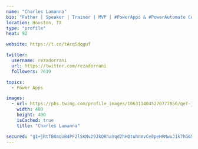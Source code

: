 ```yaml
---
name: "Charles Lamanna"
bio: "Father | Speaker | Trainer | MVP | #PowerApps & #PowerAutomate Community Super User | YouTuber Right-pointing triangle http://youtube.com/c/rezadorrani | Learn - Share - Clockwise rightwards and leftwards open circle arrows"
location: Houston, TX
type: "profile"
heat: 92

website: https://t.co/tAcqSdqguf

twitter:
  username: rezadorrani
  url: https://twitter.com/rezadorrani
  followers: 7619

topics:
  - Power Apps

images:
  - url: https://pbs.twimg.com/profile_images/1063114045270777856/qeT-jpWr_400x400.jpg
    width: 400
    height: 400
    isCached: true
    title: "Charles Lamanna"

secured: "gI+jRtTBOaquB4PF2lSKNv29JkQRhaVqd2hHQtuhnmvCe8peHRMwuJ1k7hG65x6ltuvcoCqRuW/CiK4/C/xuJlfonD4+McERdRQcREf1htd/CybpOFfh8+3wD79qLZqQA0/pKn6ok2Kw8P1tsb5yQ45ssuWv2Wwf+hMiaraETV3i05QJXR/WlrH+Vo30lrkjZr2kvJzcGCX0/bJ6kXck1sbHjWXO7sYqQWy9kYpbXI6F/mMEKb5HU3L7tMk9ZGtLqhqD7o4gNe454YePdW2La4quAObmHcVnCB9H53QjzTXJaOGAuKYwninJsd54QdBjeNC/KsKs3hMSsgzkJ8yJiz0MdRX6HMZNd+vRjNqsmBKcZxjOI8PiVgrw5+D6LMhcYQqgm+dT7LA4lKNw+dA/+IteRYCKgn8GdDBoNexnvwA=;Op1NUc0tHiJMI/R3LWpWxw=="
---
```


